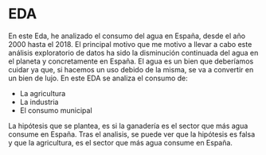 # EDA

En este Eda, he analizado el consumo del agua en España, desde el año 2000 hasta el 2018.
El principal motivo que me motivo a llevar a cabo este análisis exploratorio de datos ha sido la disminución continuada del agua en el planeta y concretamente en España.
El agua es un bien que deberíamos cuidar ya que, si hacemos un uso debido de la misma, se va a convertir en un bien de lujo.
En este EDA se analiza el consumo de:
- La agricultura
- La industria
- El consumo municipal

La hipótesis que se plantea, es si la ganadería es el sector que más agua consume en España.
Tras el analisis, se puede ver que la hipótesis es falsa y que la agricultura, es el sector que más agua consume en España.
